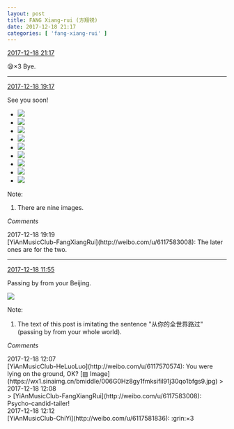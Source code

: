 ```yaml
---
layout: post
title: FANG Xiang-rui (方翔锐)
date: 2017-12-18 21:17
categories: [ 'fang-xiang-rui' ]
---
```


<div class="weibo-info">
  <a href="https://weibo.com/6117583008/FAg69Fryc">2017-12-18 21:17</a>
</div>

:sleepy:×3 Bye.

<!-- more -->

---

<div class="weibo-info">
  <a href="https://weibo.com/6117583008/FAfjDhvdD">2017-12-18 19:17</a>
</div>

See you soon!

<ul class="weibo-pic-list-3">
  <li class="weibo-pic">
    <a href="https://wx4.sinaimg.cn/mw690/006G0KNGgy1fml4yswda6j30qo0zkqb5.jpg"><img src="https://wx4.sinaimg.cn/thumb150/006G0KNGgy1fml4yswda6j30qo0zkqb5.jpg" /></a>
  </li>
  <li class="weibo-pic">
    <a href="https://wx2.sinaimg.cn/mw690/006G0KNGgy1fml4z0fg6jj30qo0zkgtk.jpg"><img src="https://wx2.sinaimg.cn/thumb150/006G0KNGgy1fml4z0fg6jj30qo0zkgtk.jpg" /></a>
  </li>
  <li class="weibo-pic">
    <a href="https://wx3.sinaimg.cn/mw690/006G0KNGgy1fml4z59albj30qo0zkn66.jpg"><img src="https://wx3.sinaimg.cn/thumb150/006G0KNGgy1fml4z59albj30qo0zkn66.jpg" /></a>
  </li>
  <li class="weibo-pic">
    <a href="https://wx4.sinaimg.cn/mw690/006G0KNGgy1fml4zdapfoj30qo0zkn4p.jpg"><img src="https://wx4.sinaimg.cn/thumb150/006G0KNGgy1fml4zdapfoj30qo0zkn4p.jpg" /></a>
  </li>
  <li class="weibo-pic">
    <a href="https://wx2.sinaimg.cn/mw690/006G0KNGgy1fml4zykicnj30qo0zkwn8.jpg"><img src="https://wx2.sinaimg.cn/thumb150/006G0KNGgy1fml4zykicnj30qo0zkwn8.jpg" /></a>
  </li>
  <li class="weibo-pic">
    <a href="https://wx2.sinaimg.cn/mw690/006G0KNGgy1fml4xvpfjjj30qo0zkwnu.jpg"><img src="https://wx2.sinaimg.cn/thumb150/006G0KNGgy1fml4xvpfjjj30qo0zkwnu.jpg" /></a>
  </li>
  <li class="weibo-pic">
    <a href="https://wx3.sinaimg.cn/mw690/006G0KNGly1fml4zzg8jzj30zk0qon5z.jpg"><img src="https://wx3.sinaimg.cn/thumb150/006G0KNGly1fml4zzg8jzj30zk0qon5z.jpg" /></a>
  </li>
  <li class="weibo-pic">
    <a href="https://wx1.sinaimg.cn/mw690/006G0KNGly1fml4zzz9j2j30k0104jrj.jpg"><img src="https://wx1.sinaimg.cn/thumb150/006G0KNGly1fml4zzz9j2j30k0104jrj.jpg" /></a>
  </li>
  <li class="weibo-pic">
    <a href="https://wx3.sinaimg.cn/mw690/006G0KNGly1fml4zzoec7j30ku0kwaa4.jpg"><img src="https://wx3.sinaimg.cn/thumb150/006G0KNGly1fml4zzoec7j30ku0kwaa4.jpg" /></a>
  </li>
</ul>

Note:
1. There are nine images.

*Comments*

<div class="weibo-info">2017-12-18 19:19</div>
[YiAnMusicClub-FangXiangRui](http://weibo.com/u/6117583008): The later ones are for the two.

---

<div class="weibo-info">
  <a href="https://weibo.com/6117583008/FAcq7BcwK">2017-12-18 11:55</a>
</div>

Passing by from your Beijing.

<a href="https://wx4.sinaimg.cn/mw690/006G0KNGgy1fmks7unv0uj32c02c0e82.jpg">
  <img class="weibo-pic-preview" src="https://wx4.sinaimg.cn/orj360/006G0KNGgy1fmks7unv0uj32c02c0e82.jpg" />
</a>

Note:
1. The text of this post is imitating the sentence "从你的全世界路过" (passing by from your whole world).

*Comments*

<div class="weibo-info">2017-12-18 12:07</div>
[YiAnMusicClub-HeLuoLuo](http://weibo.com/u/6117570574): You were lying on the ground, OK? [▨ Image](https://wx1.sinaimg.cn/bmiddle/006G0Hz8gy1fmksifil91j30qo1bfgs9.jpg)
> <div class="weibo-info">2017-12-18 12:08</div>
> [YiAnMusicClub-FangXiangRui](http://weibo.com/u/6117583008): Psycho-candid-tailer!

<div class="weibo-info">2017-12-18 12:12</div>
[YiAnMusicClub-ChiYi](http://weibo.com/u/6117581836): :grin:×3
